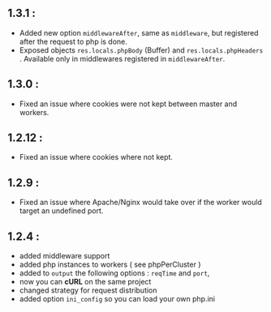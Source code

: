 1.3.1 :
----------------
- Added new option ```middlewareAfter```, same as ```middleware```, but registered after the request to php is done.
- Exposed objects ```res.locals.phpBody``` (Buffer) and ```res.locals.phpHeaders``` . Available only in middlewares registered in ```middlewareAfter```.

1.3.0 :
----------------
- Fixed an issue where cookies were not kept between master and workers.

1.2.12 :
----------------
- Fixed an issue where cookies where not kept.

1.2.9 :
----------------
- Fixed an issue where Apache/Nginx would take over if the worker would target an undefined port.

1.2.4 :
----------------
- added middleware support
- added php instances to workers ( see phpPerCluster )
- added to `output` the following options : `reqTime` and `port`,
- now you can **cURL** on the same project
- changed strategy for request distribution
- added option `ini_config` so you can load your own php.ini
